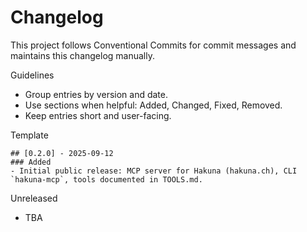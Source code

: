 # Changelog

This project follows Conventional Commits for commit messages and maintains this changelog manually.

Guidelines
- Group entries by version and date.
- Use sections when helpful: Added, Changed, Fixed, Removed.
- Keep entries short and user-facing.

Template
```
## [0.2.0] - 2025-09-12
### Added
- Initial public release: MCP server for Hakuna (hakuna.ch), CLI `hakuna-mcp`, tools documented in TOOLS.md.
```

Unreleased
- TBA
